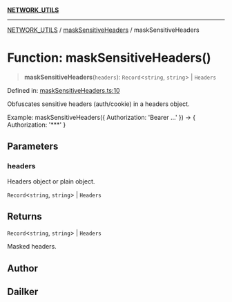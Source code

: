 [**NETWORK_UTILS**](../../README.md)

***

[NETWORK_UTILS](../../README.md) / [maskSensitiveHeaders](../README.md) / maskSensitiveHeaders

# Function: maskSensitiveHeaders()

> **maskSensitiveHeaders**(`headers`): `Record`\<`string`, `string`\> \| `Headers`

Defined in: [maskSensitiveHeaders.ts:10](https://github.com/dailker/everyutil/blob/2a1290e25c1270a5e1af64099b97f8d5fc086e59/src/network/maskSensitiveHeaders.ts#L10)

Obfuscates sensitive headers (auth/cookie) in a headers object.

Example: maskSensitiveHeaders({ Authorization: 'Bearer ...' }) → { Authorization: '***' }

## Parameters

### headers

Headers object or plain object.

`Record`\<`string`, `string`\> | `Headers`

## Returns

`Record`\<`string`, `string`\> \| `Headers`

Masked headers.

## Author

## Dailker
